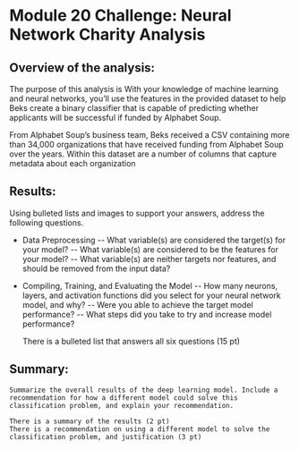 # Module 20 Challenge: Neural Network Charity Analysis

## Overview of the analysis: 
   The purpose of this analysis is With your knowledge of machine learning and neural networks, you’ll use the features in the provided dataset to help Beks create a binary classifier that is capable of predicting whether applicants will be successful if funded by Alphabet Soup.

   From Alphabet Soup’s business team, Beks received a CSV containing more than 34,000 organizations that have received funding from Alphabet Soup over the years. Within this dataset are a number of columns that capture metadata about each organization

## Results: 
   Using bulleted lists and images to support your answers, address the following questions.

- Data Preprocessing
-- What variable(s) are considered the target(s) for your model?
-- What variable(s) are considered to be the features for your model?
-- What variable(s) are neither targets nor features, and should be removed from the input data?
- Compiling, Training, and Evaluating the Model
-- How many neurons, layers, and activation functions did you select for your neural network model, and why?
-- Were you able to achieve the target model performance?
-- What steps did you take to try and increase model performance?

   There is a bulleted list that answers all six questions (15 pt)

## Summary: 
    Summarize the overall results of the deep learning model. Include a recommendation for how a different model could solve this classification problem, and explain your recommendation.
    
    There is a summary of the results (2 pt)
    There is a recommendation on using a different model to solve the classification problem, and justification (3 pt)
